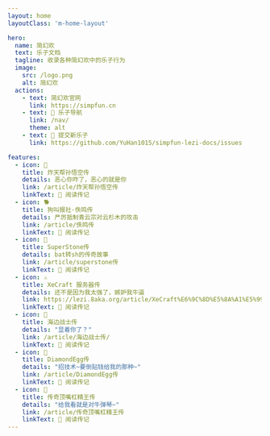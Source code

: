 ```yaml
---
layout: home
layoutClass: 'm-home-layout'

hero:
  name: 简幻欢
  text: 乐子文档
  tagline: 收录各种简幻欢中的乐子行为
  image:
    src: /logo.png
    alt: 简幻欢
  actions:
    - text: 简幻欢官网
      link: https://simpfun.cn
    - text: 🧭 乐子导航
      link: /nav/
      theme: alt
    - text: 📝 提交新乐子
      link: https://github.com/YuHan1015/simpfun-lezi-docs/issues

features:
  - icon: 🙊
    title: 炸天帮孙悟空传
    details: 恶心你咋了，恶心的就是你
    link: /article/炸天帮孙悟空传
    linkText: 📖 阅读传记
  - icon: 🐕
    title: 狗叫报社-佚鸣传
    details: 严厉抵制青云宗对云杉木的攻击
    link: /article/佚鸣传
    linkText: 📖 阅读传记
  - icon: 🗿
    title: SuperStone传
    details: bat转sh的传奇故事
    link: /article/superstone传
    linkText: 📖 阅读传记
  - icon: ⚔️
    title: XeCraft 服务器传
    details: 还不是因为我太强了，嫉妒我牛逼
    link: https://lezi.8aka.org/article/XeCraft%E6%9C%8D%E5%8A%A1%E5%99%A8%E4%BC%A0%EF%BC%88%E5%87%8C%E5%A4%A9%E4%BC%A0%EF%BC%89
    linkText: 📖 阅读传记
  - icon: 🌊
    title: 海边战士传
    details: "显着你了？"
    link: /article/海边战士传/
    linkText: 📖 阅读传记
  - icon: 💎
    title: DiamondEgg传
    details: "招技术~要倒贴钱给我的那种~"
    link: /article/DiamondEgg传
    linkText: 📖 阅读传记
  - icon: 👑
    title: 传奇顶嘴杠精王传
    details: "给我看就是对牛弹琴~"
    link: /article/传奇顶嘴杠精王传
    linkText: 📖 阅读传记
---
```


<style>
/* 爱的魔力转圈圈 */
.m-home-layout .image-src:hover {
  transform: translate(-50%, -50%) rotate(666turn);
  transition: transform 59s 1s cubic-bezier(0.3, 0, 0.8, 1);
}

/* 特性卡片美化 */
.m-home-layout .VPFeatures {
  margin-top: 2rem;
}

.m-home-layout .VPFeature {
  border: 1px solid var(--vp-c-border);
  border-radius: 12px;
  padding: 24px;
  background: var(--vp-c-bg-soft);
  transition: all 0.25s;
  height: 100%;
}

.m-home-layout .VPFeature:hover {
  border-color: var(--vp-c-brand-1);
  transform: translateY(-2px);
  box-shadow: 0 8px 25px rgba(0, 0, 0, 0.1);
}

.m-home-layout .VPFeature .icon {
  font-size: 2rem;
  margin-bottom: 1rem;
  display: block;
}

.m-home-layout .VPFeature .title {
  font-size: 1.25rem;
  font-weight: 600;
  margin-bottom: 0.5rem;
  color: var(--vp-c-text-1);
}

.m-home-layout .VPFeature .details {
  color: var(--vp-c-text-2);
  line-height: 1.6;
  margin-bottom: 1rem;
}

.m-home-layout .VPFeature .link {
  color: var(--vp-c-brand-1);
  font-weight: 500;
  text-decoration: none;
  border: 1px solid var(--vp-c-brand-1);
  padding: 0.5rem 1rem;
  border-radius: 6px;
  display: inline-block;
  transition: all 0.25s;
  font-size: 0.9rem;
}

.m-home-layout .VPFeature .link:hover {
  background: var(--vp-c-brand-1);
  color: var(--vp-c-bg);
}

/* 响应式设计 */
@media (max-width: 768px) {
  .m-home-layout .VPFeatures {
    grid-template-columns: 1fr;
    gap: 1rem;
  }
  
  .m-home-layout .VPFeature {
    padding: 20px;
  }
}

.m-home-layout .details small {
  opacity: 0.8;
}

.m-home-layout .bottom-small {
  display: block;
  margin-top: 2em;
  text-align: right;
}
</style>
